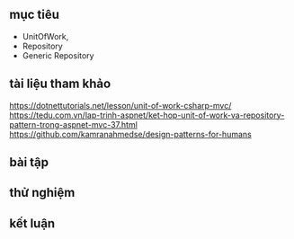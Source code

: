 ## mục tiêu
  - UnitOfWork,
  - Repository
  - Generic Repository
## tài liệu tham khảo
  https://dotnettutorials.net/lesson/unit-of-work-csharp-mvc/
  https://tedu.com.vn/lap-trinh-aspnet/ket-hop-unit-of-work-va-repository-pattern-trong-aspnet-mvc-37.html
  https://github.com/kamranahmedse/design-patterns-for-humans
## bài tập
## thử nghiệm
## kết luận